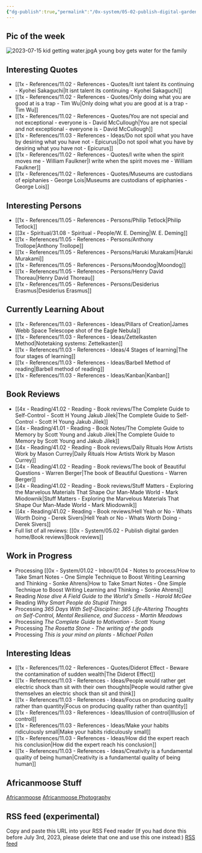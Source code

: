 ```yaml
---
{"dg-publish":true,"permalink":"/0x-system/05-02-publish-digital-garden-home/africanmoose/","title":"Africanmoose","tags":["gardenEntry"],"dgShowBacklinks":false}
---
```


 

## Pic of the week
![2023-07-15 kid getting water.jpg](/img/user/0x%20-%20System/05.04%20-%20Publish%20digital%20garden%20resource%20folder/2023-07-15%20kid%20getting%20water.jpg)A young boy gets water for the family

## Interesting Quotes
- [[1x - References/11.02 - References - Quotes/It isnt talent its continuing - Kyohei Sakaguchi\|It isnt talent its continuing - Kyohei Sakaguchi]]
- [[1x - References/11.02 - References - Quotes/Only doing what you are good at is a trap - Tim Wu\|Only doing what you are good at is a trap - Tim Wu]]
- [[1x - References/11.02 - References - Quotes/You are not special and not exceptional - everyone is - David McCullough\|You are not special and not exceptional - everyone is - David McCullough]]
- [[1x - References/11.03 - References - Ideas/Do not spoil what you have by desiring what you have not - Epicurus\|Do not spoil what you have by desiring what you have not - Epicurus]]
- [[1x - References/11.02 - References - Quotes/I write when the spirit moves me - William Faulkner\|I write when the spirit moves me - William Faulkner]]
- [[1x - References/11.02 - References - Quotes/Museums are custodians of epiphanies - George Lois\|Museums are custodians of epiphanies - George Lois]]

## Interesting Persons
- [[1x - References/11.05 - References - Persons/Philip Tetlock\|Philip Tetlock]]
- [[3x - Spiritual/31.08 - Spiritual - People/W. E. Deming\|W. E. Deming]]
- [[1x - References/11.05 - References - Persons/Anthony Trollope\|Anthony Trollope]]
- [[1x - References/11.05 - References - Persons/Haruki Murakami\|Haruki Murakami]]
- [[1x - References/11.05 - References - Persons/Moondog\|Moondog]]
- [[1x - References/11.05 - References - Persons/Henry David Thoreau\|Henry David Thoreau]]
- [[1x - References/11.05 - References - Persons/Desiderius Erasmus\|Desiderius Erasmus]]

## Currently Learning About
- [[1x - References/11.03 - References - Ideas/Pillars of Creation\|James Webb Space Telescope shot of the Eagle Nebula]]
- [[1x - References/11.03 - References - Ideas/Zettelkasten Method\|Notetaking systems: Zettelkasten]]
- [[1x - References/11.03 - References - Ideas/4 Stages of learning\|The four stages of learning]]
- [[1x - References/11.03 - References - Ideas/Barbell Method of reading\|Barbell method of reading]]
- [[1x - References/11.03 - References - Ideas/Kanban\|Kanban]]

## Book Reviews
- [[4x - Reading/41.02 - Reading - Book reviews/The Complete Guide to Self-Control - Scott H Young Jakub Jilek\|The Complete Guide to Self-Control - Scott H Young Jakub Jilek]]
- [[4x - Reading/41.01 - Reading - Book Notes/The Complete Guide to Memory by Scott Young and Jakub Jilek\|The Complete Guide to Memory by Scott Young and Jakub Jilek]]
- [[4x - Reading/41.02 - Reading - Book reviews/Daily Rituals How Artists Work by Mason Currey\|Daily Rituals How Artists Work by Mason Currey]]
- [[4x - Reading/41.02 - Reading - Book reviews/The book of Beautiful Questions - Warren Berger\|The book of Beautiful Questions - Warren Berger]]
- [[4x - Reading/41.02 - Reading - Book reviews/Stuff Matters - Exploring the Marvelous Materials That Shape Our Man-Made World - Mark Miodownik\|Stuff Matters - Exploring the Marvelous Materials That Shape Our Man-Made World - Mark Miodownik]]
- [[4x - Reading/41.02 - Reading - Book reviews/Hell Yeah or No - Whats Worth Doing - Derek Sivers\|Hell Yeah or No - Whats Worth Doing - Derek Sivers]]
- Full list of all reviews: [[0x - System/05.02 - Publish digital garden home/Book reviews\|Book reviews]]

## Work in Progress
- Processing [[0x - System/01.02 - Inbox/01.04 - Notes to process/How to Take Smart Notes - One Simple Technique to Boost Writing Learning and Thinking - Sonke Ahrens\|How to Take Smart Notes - One Simple Technique to Boost Writing Learning and Thinking - Sonke Ahrens]]
- Reading _Nose dive  A Field Guide to the World's Smells - Harold McGee_
- Reading _Why Smart People do Stupid Things_
- Processing _365 Days With Self-Discipline: 365 Life-Altering Thoughts on Self-Control, Mental Resilience, and Success - Martin Meadows_
- Processing _The Complete Guide to Motivation - Scott Young_
- Processing _The Rosetta Stone - The writing of the gods_
- Processing _This is your mind on plants - Michael Pollen_

## Interesting Ideas
- [[1x - References/11.02 - References - Quotes/Diderot Effect - Beware the contamination of sudden wealth\|The Diderot Effect]]
- [[1x - References/11.03 - References - Ideas/People would rather get electric shock than sit with their own thoughts\|People would rather give themselves an electric shock than sit and think]]
- [[1x - References/11.03 - References - Ideas/Focus on producing quality rather than quantity\|Focus on producing quality rather than quantity]]
- [[1x - References/11.03 - References - Ideas/Illusion of control\|Illusion of control]]
- [[1x - References/11.03 - References - Ideas/Make your habits ridiculously small\|Make your habits ridiculously small]]
- [[1x - References/11.03 - References - Ideas/How did the expert reach his conclusion\|How did the expert reach his conclusion]]
- [[1x - References/11.03 - References - Ideas/Creativity is a fundamental quality of being human\|Creativity is a fundamental quality of being human]]

## Africanmoose Stuff
[Africanmoose](https://africanmoose.blogspot.com)
[Africanmoose Photography](http://Africanmoose.com)

## RSS feed (experimental)
Copy and paste this URL into your RSS Feed reader (If you had done this before July 3rd, 2023, please delete that one and use this one instead:)
[RSS feed](https://rssproxy.migor.org/api/w2f?v=0.1&url=https%3A%2F%2Fafricanmoose.netlify.app%2F&link=.%2Fa%5B1%5D&context=%2F%2Fdiv%5B1%5D%2Ful%2Fli&re=none&out=atom&token=eyJ0eXAiOiJKV1QiLCJhbGciOiJIUzI1NiJ9.eyJ0eXBlIjoiYW5vbnltb3VzIiwiaWF0IjoxNjc1MTA1OTQ2fQ.OjesabTBFfq8PUwQKkj_oSm6zKrRDAgo-nQH9jx6Tmw)

